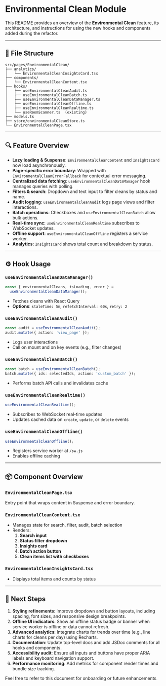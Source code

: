 # Environmental Clean Module

This README provides an overview of the **Environmental Clean** feature, its architecture, and instructions for using the new hooks and components added during the refactor.

---

## 📁 File Structure

```
src/pages/EnvironmentalClean/
├── analytics/
│   └── EnvironmentalCleanInsightsCard.tsx
├── components/
│   └── EnvironmentalCleanContent.tsx
├── hooks/
│   ├── useEnvironmentalCleanAudit.ts
│   ├── useEnvironmentalCleanBatch.ts
│   ├── useEnvironmentalCleanDataManager.ts
│   ├── useEnvironmentalCleanOffline.ts
│   ├── useEnvironmentalCleanRealtime.ts
│   └── useRoomScanner.ts  (existing)
├── models.ts
├── store/environmentalCleanStore.ts
└── EnvironmentalCleanPage.tsx
```

---

## 🔍 Feature Overview

- **Lazy loading & Suspense**: `EnvironmentalCleanContent` and `InsightsCard` now load asynchronously.
- **Page-specific error boundary**: Wrapped with `EnvironmentalCleanErrorFallback` for contextual error messaging.
- **Centralized data fetching**: `useEnvironmentalCleanDataManager` hook manages queries with polling.
- **Filters & search**: Dropdown and text input to filter cleans by status and name.
- **Audit logging**: `useEnvironmentalCleanAudit` logs page views and filter interactions.
- **Batch operations**: Checkboxes and `useEnvironmentalCleanBatch` allow bulk actions.
- **Real-time sync**: `useEnvironmentalCleanRealtime` subscribes to WebSocket updates.
- **Offline support**: `useEnvironmentalCleanOffline` registers a service worker.
- **Analytics**: `InsightsCard` shows total count and breakdown by status.

---

## ⚙️ Hook Usage

### `useEnvironmentalCleanDataManager()`

```ts
const { environmentalCleans, isLoading, error } =
  useEnvironmentalCleanDataManager();
```

- Fetches cleans with React Query
- **Options**: `staleTime: 5m`, `refetchInterval: 60s`, `retry: 2`

### `useEnvironmentalCleanAudit()`

```ts
const audit = useEnvironmentalCleanAudit();
audit.mutate({ action: 'view_page' });
```

- Logs user interactions
- Call on mount and on key events (e.g., filter changes)

### `useEnvironmentalCleanBatch()`

```ts
const batch = useEnvironmentalCleanBatch();
batch.mutate({ ids: selectedIds, action: 'custom_batch' });
```

- Performs batch API calls and invalidates cache

### `useEnvironmentalCleanRealtime()`

```ts
useEnvironmentalCleanRealtime();
```

- Subscribes to WebSocket real-time updates
- Updates cached data on `create`, `update`, or `delete` events

### `useEnvironmentalCleanOffline()`

```ts
useEnvironmentalCleanOffline();
```

- Registers service worker at `/sw.js`
- Enables offline caching

---

## 📦 Component Overview

### `EnvironmentalCleanPage.tsx`

Entry point that wraps content in Suspense and error boundary.

### `EnvironmentalCleanContent.tsx`

- Manages state for search, filter, audit, batch selection
- Renders:
  1. **Search input**
  2. **Status filter dropdown**
  3. **Insights card**
  4. **Batch action button**
  5. **Clean items list with checkboxes**

### `EnvironmentalCleanInsightsCard.tsx`

- Displays total items and counts by status

---

## 🚀 Next Steps

1. **Styling refinements**: Improve dropdown and button layouts, including spacing, font sizes, and responsive design breakpoints.
2. **Offline UI indicators**: Show an offline status badge or banner when service worker is offline or data cannot refresh.
3. **Advanced analytics**: Integrate charts for trends over time (e.g., line charts for cleans per day) using Recharts.
4. **Documentation**: Update top-level docs and add JSDoc comments for all hooks and components.
5. **Accessibility audit**: Ensure all inputs and buttons have proper ARIA labels and keyboard navigation support.
6. **Performance monitoring**: Add metrics for component render times and bundle size tracking.

Feel free to refer to this document for onboarding or future enhancements.

